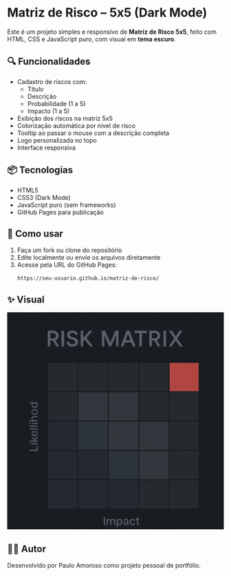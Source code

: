 # Matriz de Risco – 5x5 (Dark Mode)

Este é um projeto simples e responsivo de **Matriz de Risco 5x5**, feito com HTML, CSS e JavaScript puro, com visual em **tema escuro**.

## 🔍 Funcionalidades

- Cadastro de riscos com:
  - Título
  - Descrição
  - Probabilidade (1 a 5)
  - Impacto (1 a 5)
- Exibição dos riscos na matriz 5x5
- Colorização automática por nível de risco
- Tooltip ao passar o mouse com a descrição completa
- Logo personalizada no topo
- Interface responsiva

## 📦 Tecnologias

- HTML5
- CSS3 (Dark Mode)
- JavaScript puro (sem frameworks)
- GitHub Pages para publicação

## 🚀 Como usar

1. Faça um fork ou clone do repositório
2. Edite localmente ou envie os arquivos diretamente
3. Acesse pela URL do GitHub Pages:
   ```
   https://seu-usuario.github.io/matriz-de-risco/
   ```

## ✨ Visual

![Exemplo da Matriz](logo_risk_matrix.png)

## 🧑‍💻 Autor

Desenvolvido por Paulo Amoroso como projeto pessoal de portfólio.